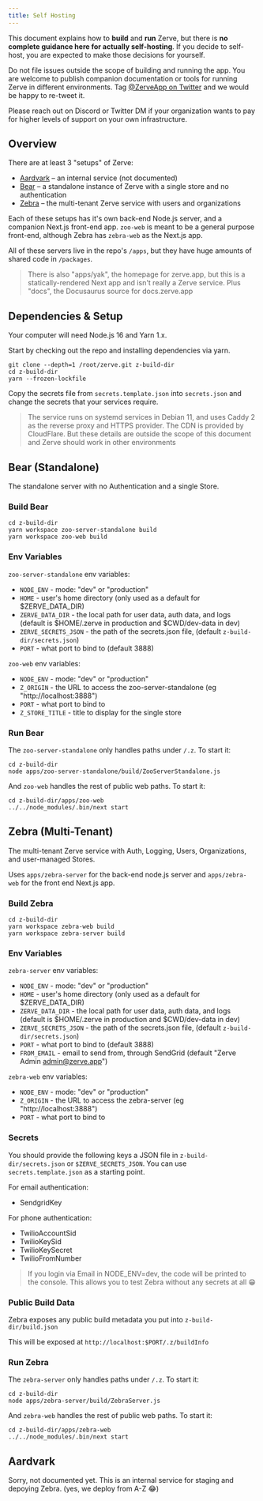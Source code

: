 ```yaml
---
title: Self Hosting
---
```


This document explains how to **build** and **run** Zerve, but there is **no complete guidance here for actually self-hosting**. If you decide to self-host, you are expected to make those decisions for yourself.

Do not file issues outside the scope of building and running the app. You are welcome to publish companion documentation or tools for running Zerve in different environments. Tag [@ZerveApp on Twitter](https://twitter.com/ZerveApp) and we would be happy to re-tweet it.

Please reach out on Discord or Twitter DM if your organization wants to pay for higher levels of support on your own infrastructure.

## Overview

There are at least 3 "setups" of Zerve:

- [Aardvark](#aardvark) – an internal service (not documented)
- [Bear](#bear-standalone) – a standalone instance of Zerve with a single store and no authentication
- [Zebra](#zebra-multi-tenant) – the multi-tenant Zerve service with users and organizations

Each of these setups has it's own back-end Node.js server, and a companion Next.js front-end app. `zoo-web` is meant to be a general purpose front-end, although Zebra has `zebra-web` as the Next.js app.

All of these servers live in the repo's `/apps`, but they have huge amounts of shared code in `/packages`.

> There is also "apps/yak", the homepage for zerve.app, but this is a statically-rendered Next app and isn't really a Zerve service. Plus "docs", the Docusaurus source for docs.zerve.app

## Dependencies & Setup

Your computer will need Node.js 16 and Yarn 1.x.

Start by checking out the repo and installing dependencies via yarn.

```
git clone --depth=1 /root/zerve.git z-build-dir
cd z-build-dir
yarn --frozen-lockfile
```

Copy the secrets file from `secrets.template.json` into `secrets.json` and change the secrets that your services require.

> The service runs on systemd services in Debian 11, and uses Caddy 2 as the reverse proxy and HTTPS provider. The CDN is provided by CloudFlare. But these details are outside the scope of this document and Zerve should work in other environments

## Bear (Standalone)

The standalone server with no Authentication and a single Store.

### Build Bear

```
cd z-build-dir
yarn workspace zoo-server-standalone build
yarn workspace zoo-web build
```

### Env Variables

`zoo-server-standalone` env variables:

- `NODE_ENV` - mode: "dev" or "production"
- `HOME` - user's home directory (only used as a default for $ZERVE_DATA_DIR)
- `ZERVE_DATA_DIR` - the local path for user data, auth data, and logs (default is $HOME/.zerve in production and $CWD/dev-data in dev)
- `ZERVE_SECRETS_JSON` - the path of the secrets.json file, (default `z-build-dir/secrets.json`)
- `PORT` - what port to bind to (default 3888)

`zoo-web` env variables:

- `NODE_ENV` - mode: "dev" or "production"
- `Z_ORIGIN` - the URL to access the zoo-server-standalone (eg "http://localhost:3888")
- `PORT` - what port to bind to
- `Z_STORE_TITLE` - title to display for the single store

### Run Bear

The `zoo-server-standalone` only handles paths under `/.z`. To start it:

```
cd z-build-dir
node apps/zoo-server-standalone/build/ZooServerStandalone.js
```

And `zoo-web` handles the rest of public web paths. To start it:

```
cd z-build-dir/apps/zoo-web
../../node_modules/.bin/next start
```

## Zebra (Multi-Tenant)

The multi-tenant Zerve service with Auth, Logging, Users, Organizations, and user-managed Stores.

Uses `apps/zebra-server` for the back-end node.js server and `apps/zebra-web` for the front end Next.js app.

### Build Zebra

```
cd z-build-dir
yarn workspace zebra-web build
yarn workspace zebra-server build
```

### Env Variables

`zebra-server` env variables:

- `NODE_ENV` - mode: "dev" or "production"
- `HOME` - user's home directory (only used as a default for $ZERVE_DATA_DIR)
- `ZERVE_DATA_DIR` - the local path for user data, auth data, and logs (default is $HOME/.zerve in production and $CWD/dev-data in dev)
- `ZERVE_SECRETS_JSON` - the path of the secrets.json file, (default `z-build-dir/secrets.json`)
- `PORT` - what port to bind to (default 3888)
- `FROM_EMAIL` - email to send from, through SendGrid (default "Zerve Admin <admin@zerve.app>")

`zebra-web` env variables:

- `NODE_ENV` - mode: "dev" or "production"
- `Z_ORIGIN` - the URL to access the zebra-server (eg "http://localhost:3888")
- `PORT` - what port to bind to

### Secrets

You should provide the following keys a JSON file in `z-build-dir/secrets.json` or `$ZERVE_SECRETS_JSON`. You can use `secrets.template.json` as a starting point.

For email authentication:

- SendgridKey

For phone authentication:

- TwilioAccountSid
- TwilioKeySid
- TwilioKeySecret
- TwilioFromNumber

> If you login via Email in NODE_ENV=dev, the code will be printed to the console. This allows you to test Zebra without any secrets at all 😁

### Public Build Data

Zebra exposes any public build metadata you put into `z-build-dir/build.json`

This will be exposed at `http://localhost:$PORT/.z/buildInfo`

### Run Zebra

The `zebra-server` only handles paths under `/.z`. To start it:

```
cd z-build-dir
node apps/zebra-server/build/ZebraServer.js
```

And `zebra-web` handles the rest of public web paths. To start it:

```
cd z-build-dir/apps/zebra-web
../../node_modules/.bin/next start
```

## Aardvark

Sorry, not documented yet. This is an internal service for staging and depoying Zebra. (yes, we deploy from A-Z 😂)
